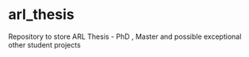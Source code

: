 # arl_thesis
Repository to store ARL Thesis - PhD , Master and possible exceptional other student projects
